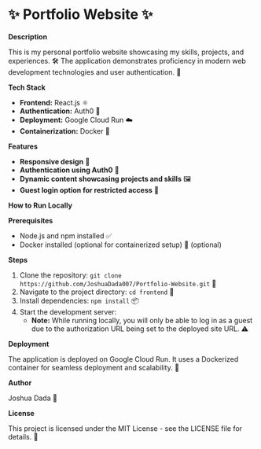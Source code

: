 # ✨ Portfolio Website ✨

**Description**

This is my personal portfolio website showcasing my skills, projects, and experiences. 🛠️ The application demonstrates proficiency in modern web development technologies and user authentication. 🚀

**Tech Stack**

* **Frontend:** React.js ⚛️
* **Authentication:** Auth0 🔐
* **Deployment:** Google Cloud Run ☁️
* **Containerization:** Docker 🐳

**Features**

* **Responsive design** 📱
* **Authentication using Auth0** 🔑
* **Dynamic content showcasing projects and skills** 🖼️
* **Guest login option for restricted access** 👥

**How to Run Locally**

**Prerequisites**

* Node.js and npm installed ✅
* Docker installed (optional for containerized setup) 🐳 (optional)

**Steps**

1. Clone the repository: `git clone https://github.com/JoshuaDada007/Portfolio-Website.git` 💾
2. Navigate to the project directory: `cd frontend` 📁
3. Install dependencies: `npm install` 📦
4. Start the development server: 
   * **Note:** While running locally, you will only be able to log in as a guest due to the authorization URL being set to the deployed site URL. ⚠️

**Deployment**

The application is deployed on Google Cloud Run. It uses a Dockerized container for seamless deployment and scalability. 🚢

**Author**

Joshua Dada 👋

**License**

This project is licensed under the MIT License - see the LICENSE file for details. 📜
